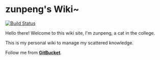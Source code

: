 # zunpeng's Wiki~

[![Build Status](http://192.168.0.107:8809/zunpeng/wiki)](http://192.168.0.107:8809/zunpeng/wiki)

Hello there! Welcome to this wiki site, I'm zunpeng, a cat in the college.

This is my personal wiki to manage my scattered knowledge.

Follow me from [**GitBucket**](http://192.168.0.107:8809/zunpeng/).
